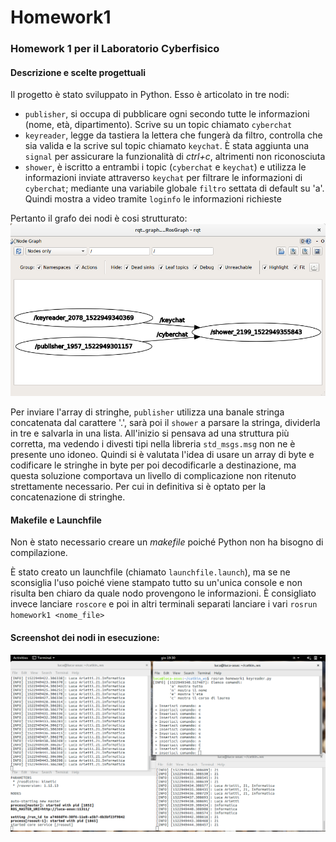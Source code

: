 # Homework1
### Homework 1 per il Laboratorio Cyberfisico

#### Descrizione e scelte progettuali
Il progetto è stato sviluppato in Python.
Esso è articolato in tre nodi:
- `publisher`, si occupa di pubblicare ogni secondo tutte le informazioni (nome, età, dipartimento). Scrive su un topic chiamato `cyberchat`
- `keyreader`, legge da tastiera la lettera che fungerà da filtro, controlla che sia valida e la scrive sul topic chiamato `keychat`. È stata aggiunta una `signal` per assicurare la funzionalità di *ctrl+c*, altrimenti non riconosciuta
- `shower`, è iscritto a entrambi i topic (`cyberchat` e `keychat`) e utilizza le informazioni inviate attraverso `keychat` per filtrare le informazioni di `cyberchat`; mediante una variabile globale `filtro` settata di default su 'a'. Quindi mostra a video tramite `loginfo` le informazioni richieste

Pertanto il grafo dei nodi è cosi strutturato:
![alt text](/images/rqt_graph.png)

Per inviare l'array di stringhe, `publisher` utilizza una banale stringa concatenata dal carattere '.', sarà poi il `shower` a parsare la stringa, dividerla in tre e salvarla in una lista.
All'inizio si pensava ad una struttura più corretta, ma vedendo i divesti tipi nella libreria `std_msgs.msg` non ne è presente uno idoneo. Quindi si è valutata l'idea di usare un array di byte e codificare le stringhe in byte per poi decodificarle a destinazione, ma questa soluzione comportava un livello di complicazione non ritenuto strettamente necessario. Per cui in definitiva si è optato per la concatenazione di stringhe.

#### Makefile e Launchfile
Non è stato necessario creare un *makefile* poiché Python non ha bisogno di compilazione.

È stato creato un launchfile (chiamato `launchfile.launch`), ma se ne sconsiglia l'uso poiché viene stampato tutto su un'unica console e non risulta ben chiaro da quale nodo provengono le informazioni. È consigliato invece lanciare `roscore` e poi in altri terminali separati lanciare i vari `rosrun homework1 <nome_file>`

#### Screenshot dei nodi in esecuzione:
![alt text](/images/4terminal.png)
